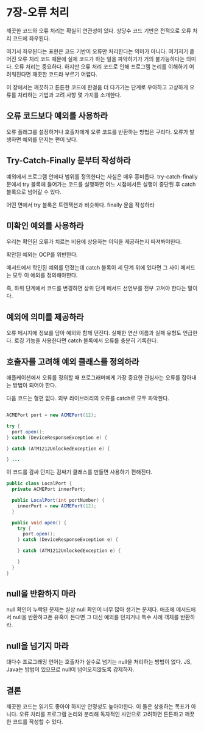 7장-오류 처리
=====================================

깨끗한 코드와 오류 처리는 확실히 연관성이 있다. 상당수 코드 기반은 전적으로 오류 처리 코드에 좌우된다.

여기서 좌우된다는 표현은 코드 기반이 오류만 처리한다는 의미가 아니다. 여기저기 흩어진 오류 처리 코드 때문에 실제 코드가 하는 일을 파악하기가 거의 불가능하다는 의미다. 오류 처리는 중요하다.
하지만 오류 처리 코드로 인해 프로그램 논리를 이해하기 어려워진다면 깨끗한 코드라 부르기 어렵다.

이 장에서는 깨끗하고 튼튼한 코드에 한걸음 더 다가가는 단계로 우아하고 고상하게 오류를 처리하는 기법과 고려 사항 몇 가지를 소개한다.

## 오류 코드보다 예외를 사용하라

오류 플래그를 설정하거나 호출자에게 오류 코드를 반환하는 방법은 구리다.
오류가 발생하면 예외를 던지는 편이 낫다.

## Try-Catch-Finally 문부터 작성하라
예외에서 프로그램 안에다 범위를 정의한다는 사실은 매우 흥미롭다. try-catch-finally 문에서 try 블록에 들어가는 코드를 실행하면 어느 시점에서든 실행이 중단된 후 catch 블록으로 넘어갈 수 있다.

어떤 면에서 try 블록은 트랜잭션과 비슷하다. finally 문을 작성하라

## 미확인 예외를 사용하라
우리는 확인된 오류가 치르는 비용에 상응하는 이익을 제공하는지 따져봐야한다.

확안된 예외는 OCP를 위반한다.

메서드에서 학인된 예외를 던졌는데 catch 블록이 세 단계 위에 있다면 그 사이 메서드는 모두 이 예외를 정의해야한다.

즉, 하위 단계에서 코드를 변경하면 상위 단계 메서드 선언부를 전부 고쳐야 한다는 말이다.

## 예외에 의미를 제공하라
오류 메시지에 정보를 담아 예외와 함께 던진다. 실패한 연산 이름과 실패 유형도 언급한다. 로깅 기능을 사용한다면 catch 블록에서 오류를 충분히 기록한다.

## 호출자를 고려해 예외 클래스를 정의하라

애플케이션에서 오류를 정의할 때 프로그래머에게 가장 중요한 관심사는 오류를 잡아내는 방법이 되어야 한다.

다음 코드는 형편 없다. 외부 라이브러리의 오류를 catch로 모두 파악한다.

```java

ACMEPort port = new ACMEPort(12);

try {
  port.open();
} catch (DeviceResponseException e) {

} catch (ATM1212UnlockedException e) {

} ...
```

이 코드를 감싸 던지는 감싸기 클래스를 만들면 사용하기 편해진다.

```java
public class LocalPort {
  private ACMEPort innerPort;

  public LocalPort(int portNumber) {
    innerPort = new ACMEPort(12);
  }

  public void open() {
    try {
      port.open();
    } catch (DeviceResponseException e) {

    } catch (ATM1212UnlockedException e) {

    }   
  }
}
```

## null을 반환하지 마라

null 확인이 누락된 문제는 실상 null 확인이 너무 많아 생기는 문제다. 애초에 메서드에서 null을 반환하고픈 유혹이 든다면 그 대신 예외를 던지거나 특수 사례 객체를 반환하라.

## null을 넘기지 마라
대다수 프로그래밍 언어는 호출자가 실수로 넘기는 null을 처리하는 방법이 없다. JS, Java는 방법이 있으므로 null이 넘어오지않도록 강제하자.

## 결론
깨끗한 코드는 읽기도 좋아야 하지만 안정성도 높아야한다. 이 둘은 상충하는 목표가 아니다. 오류 처리를 프로그램 논리와 분리해 독자적인 사안으로 고려하면 튼튼하고 깨끗한 코드를 작성할 수 있다.
